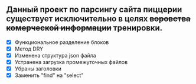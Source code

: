 ## Данный проект по парсингу сайта пиццерии существует исключительно в целях ~~воровства комерческой информации~~ тренировки.
- [x] Функциональное разделение блоков
- [x] Метод DRY
- [x] Изменена структура json файла
- [x] Устранена загрузка промежуточных файлов
- [x] Убраны заголовки
- [x] Заменить "find" на "select"
